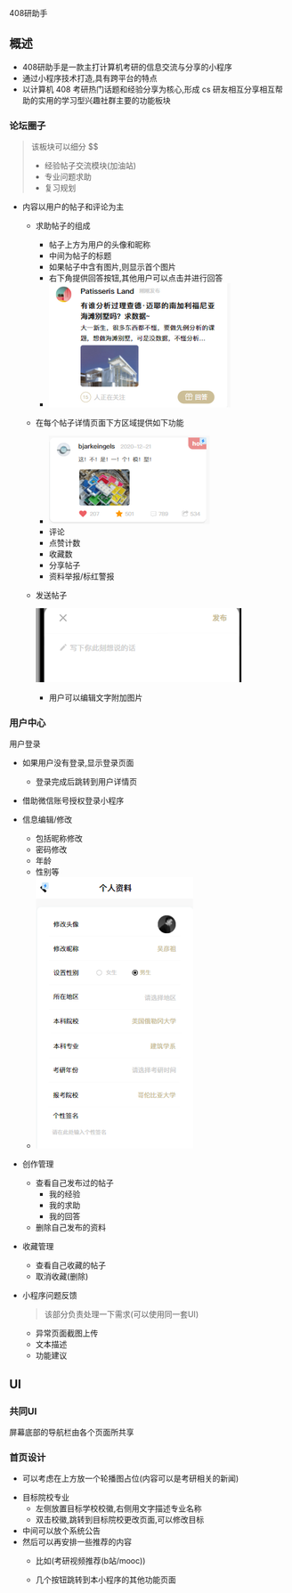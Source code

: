 408研助手

## 概述

- 408研助手是一款主打计算机考研的信息交流与分享的小程序
- 通过小程序技术打造,具有跨平台的特点
- 以计算机 408 考研热门话题和经验分享为核心,形成 cs 研友相互分享相互帮助的实用的学习型兴趣社群主要的功能板块

### 论坛圈子

> 该板块可以细分
>$$
> - 经验帖子交流模块(加油站)
> - 专业问题求助
> - 复习规划

- 内容以用户的帖子和评论为主

  - 求助帖子的组成

    - 帖子上方为用户的头像和昵称
    - 中间为帖子的标题
    - 如果帖子中含有图片,则显示首个图片
    - 右下角提供回答按钮,其他用户可以点击并进行回答
    - ![1646919139297.png](image/readme/1646919139297.png)
  - 在每个帖子详情页面下方区域提供如下功能

    * ![1646958284461.png](image/readme/1646958284461.png)
    * 评论
    * 点赞计数
    * 收藏数
    * 分享帖子
    * 资料举报/标红警报
  - 发送帖子

    ![1646919599030.png](image/readme/1646919599030.png)

    - 用户可以编辑文字附加图片


### 用户中心

用户登录

- 如果用户没有登录,显示登录页面

  - 登录完成后跳转到用户详情页
- 借助微信账号授权登录小程序
- 信息编辑/修改

  - 包括昵称修改
  - 密码修改
  - 年龄
  - 性别等
  - ![1646959496531.png](image/readme/1646959496531.png)
- 创作管理

  - 查看自己发布过的帖子
    - 我的经验
    - 我的求助
    - 我的回答
  - 删除自己发布的资料
- 收藏管理

  - 查看自己收藏的帖子
  - 取消收藏(删除)
- 小程序问题反馈

  > 该部分负责处理一下需求(可以使用同一套UI)
  >

  - 异常页面截图上传
  - 文本描述
  - 功能建议

## UI

### 共同UI

屏幕底部的导航栏由各个页面所共享

### 首页设计

- 可以考虑在上方放一个轮播图占位(内容可以是考研相关的新闻)

<!--
- 再接一个考试倒计时区域(数字手表的格式,精确到天)
  - 数字倒计时下方再安排一个可以自定义的标语(双击设置)
    - 可以自己输入内容
    - 可以由系统随机显示
  - 放置一个打卡按钮,按钮旁边能够显示累计打卡天数
  -->

- 目标院校专业
  - 左侧放置目标学校校徽,右侧用文字描述专业名称
  - 双击校徽,跳转到目标院校更改页面,可以修改目标
- 中间可以放个系统公告
- 然后可以再安排一些推荐的内容
  - 比如(考研视频推荐(b站/mooc))
  - 几个按钮跳转到本小程序的其他功能页面

    <!--<iframe src="https://modao.cc/app/IvfxFNWGr8gqndnEmNodwN/embed/v2" allowTransparency="true" frameborder="0"></iframe>
    \-->
